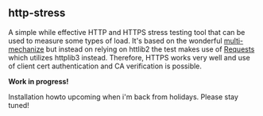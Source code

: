 ## http-stress

A simple while effective HTTP and HTTPS stress testing tool that can be used to measure some types of load. It's based on the wonderful [multi-mechanize](https://github.com/cgoldberg/multi-mechanize) but instead on relying on httlib2 the test makes use of [Requests](http://docs.python-requests.org/en/latest/) which utilizes httplib3 instead. Therefore, HTTPS works very well and use of client cert authentication and CA verification is possible.

**Work in progress!**

Installation howto upcoming when i'm back from holidays. Please stay tuned!
